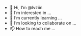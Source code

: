 - 👋 Hi, I’m @lvziin
- 👀 I’m interested in ...
- 🌱 I’m currently learning ...
- 💞️ I’m looking to collaborate on ...
- 📫 How to reach me ...

<!---
lvziin/lvziin is a ✨ special ✨ repository because its `README.md` (this file) appears on your GitHub profile.
You can click the Preview link to take a look at your changes.
--->
